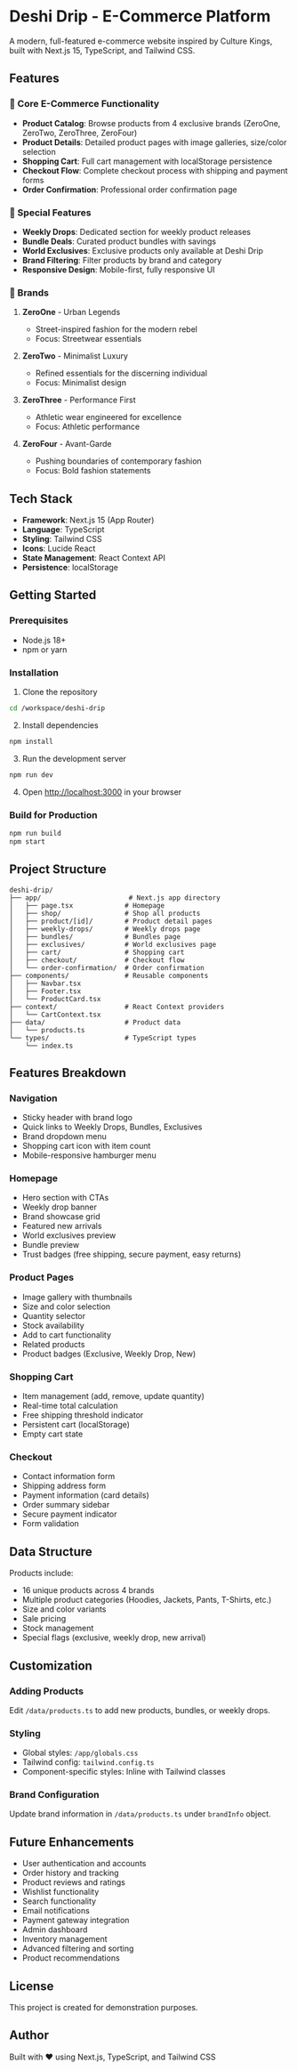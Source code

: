 # Deshi Drip - E-Commerce Platform

A modern, full-featured e-commerce website inspired by Culture Kings, built with Next.js 15, TypeScript, and Tailwind CSS.

## Features

### 🏪 Core E-Commerce Functionality
- **Product Catalog**: Browse products from 4 exclusive brands (ZeroOne, ZeroTwo, ZeroThree, ZeroFour)
- **Product Details**: Detailed product pages with image galleries, size/color selection
- **Shopping Cart**: Full cart management with localStorage persistence
- **Checkout Flow**: Complete checkout process with shipping and payment forms
- **Order Confirmation**: Professional order confirmation page

### 🎯 Special Features
- **Weekly Drops**: Dedicated section for weekly product releases
- **Bundle Deals**: Curated product bundles with savings
- **World Exclusives**: Exclusive products only available at Deshi Drip
- **Brand Filtering**: Filter products by brand and category
- **Responsive Design**: Mobile-first, fully responsive UI

### 🎨 Brands

1. **ZeroOne** - Urban Legends
   - Street-inspired fashion for the modern rebel
   - Focus: Streetwear essentials

2. **ZeroTwo** - Minimalist Luxury
   - Refined essentials for the discerning individual
   - Focus: Minimalist design

3. **ZeroThree** - Performance First
   - Athletic wear engineered for excellence
   - Focus: Athletic performance

4. **ZeroFour** - Avant-Garde
   - Pushing boundaries of contemporary fashion
   - Focus: Bold fashion statements

## Tech Stack

- **Framework**: Next.js 15 (App Router)
- **Language**: TypeScript
- **Styling**: Tailwind CSS
- **Icons**: Lucide React
- **State Management**: React Context API
- **Persistence**: localStorage

## Getting Started

### Prerequisites
- Node.js 18+ 
- npm or yarn

### Installation

1. Clone the repository
```bash
cd /workspace/deshi-drip
```

2. Install dependencies
```bash
npm install
```

3. Run the development server
```bash
npm run dev
```

4. Open [http://localhost:3000](http://localhost:3000) in your browser

### Build for Production

```bash
npm run build
npm start
```

## Project Structure

```
deshi-drip/
├── app/                      # Next.js app directory
│   ├── page.tsx             # Homepage
│   ├── shop/                # Shop all products
│   ├── product/[id]/        # Product detail pages
│   ├── weekly-drops/        # Weekly drops page
│   ├── bundles/             # Bundles page
│   ├── exclusives/          # World exclusives page
│   ├── cart/                # Shopping cart
│   ├── checkout/            # Checkout flow
│   └── order-confirmation/  # Order confirmation
├── components/              # Reusable components
│   ├── Navbar.tsx
│   ├── Footer.tsx
│   └── ProductCard.tsx
├── context/                 # React Context providers
│   └── CartContext.tsx
├── data/                    # Product data
│   └── products.ts
└── types/                   # TypeScript types
    └── index.ts
```

## Features Breakdown

### Navigation
- Sticky header with brand logo
- Quick links to Weekly Drops, Bundles, Exclusives
- Brand dropdown menu
- Shopping cart icon with item count
- Mobile-responsive hamburger menu

### Homepage
- Hero section with CTAs
- Weekly drop banner
- Brand showcase grid
- Featured new arrivals
- World exclusives preview
- Bundle preview
- Trust badges (free shipping, secure payment, easy returns)

### Product Pages
- Image gallery with thumbnails
- Size and color selection
- Quantity selector
- Stock availability
- Add to cart functionality
- Related products
- Product badges (Exclusive, Weekly Drop, New)

### Shopping Cart
- Item management (add, remove, update quantity)
- Real-time total calculation
- Free shipping threshold indicator
- Persistent cart (localStorage)
- Empty cart state

### Checkout
- Contact information form
- Shipping address form
- Payment information (card details)
- Order summary sidebar
- Secure payment indicator
- Form validation

## Data Structure

Products include:
- 16 unique products across 4 brands
- Multiple product categories (Hoodies, Jackets, Pants, T-Shirts, etc.)
- Size and color variants
- Sale pricing
- Stock management
- Special flags (exclusive, weekly drop, new arrival)

## Customization

### Adding Products
Edit `/data/products.ts` to add new products, bundles, or weekly drops.

### Styling
- Global styles: `/app/globals.css`
- Tailwind config: `tailwind.config.ts`
- Component-specific styles: Inline with Tailwind classes

### Brand Configuration
Update brand information in `/data/products.ts` under `brandInfo` object.

## Future Enhancements

- User authentication and accounts
- Order history and tracking
- Product reviews and ratings
- Wishlist functionality
- Search functionality
- Email notifications
- Payment gateway integration
- Admin dashboard
- Inventory management
- Advanced filtering and sorting
- Product recommendations

## License

This project is created for demonstration purposes.

## Author

Built with ❤️ using Next.js, TypeScript, and Tailwind CSS

